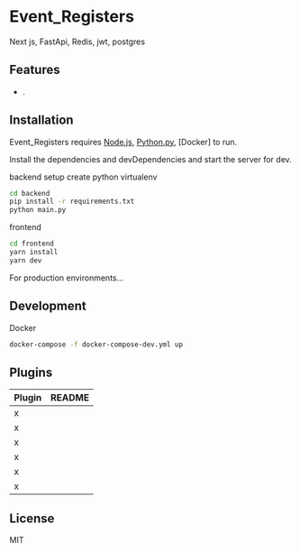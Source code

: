 # Event_Registers

Next js, FastApi, Redis, jwt, postgres 

## Features

- .

## Installation

Event_Registers requires [Node.js](https://nodejs.org/), [Python.py](https://www.python.org/), [Docker] to run.

Install the dependencies and devDependencies and start the server for dev.

backend setup
create python virtualenv
```sh
cd backend
pip install -r requirements.txt
python main.py
```

frontend
```sh
cd frontend
yarn install
yarn dev
```

For production environments...


## Development

Docker
```sh
docker-compose -f docker-compose-dev.yml up
```

## Plugins

| Plugin | README |
| ------ | ------ |
| x | |
| x |  |
| x |  |
| x |  |
| x |  |
| x | |


## License

MIT



